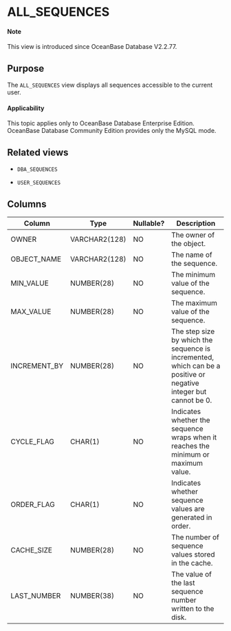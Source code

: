 # ALL_SEQUENCES

<main id="notice" type='explain'>
  <h4>Note</h4>
  <p>This view is introduced since OceanBase Database V2.2.77. </p>
</main>

## Purpose

The `ALL_SEQUENCES` view displays all sequences accessible to the current user.

  <main id="notice" >
    <h4>Applicability</h4>
    <p>This topic applies only to OceanBase Database Enterprise Edition. OceanBase Database Community Edition provides only the MySQL mode. </p>
  </main>

## Related views

* `DBA_SEQUENCES`

* `USER_SEQUENCES`

## Columns

| **Column** | **Type** | **Nullable?** | **Description** |
|--------------|---------------|----------------|-------------------------|
| OWNER | VARCHAR2(128) | NO | The owner of the object. |
| OBJECT_NAME | VARCHAR2(128) | NO | The name of the sequence. |
| MIN_VALUE | NUMBER(28) | NO | The minimum value of the sequence. |
| MAX_VALUE | NUMBER(28) | NO | The maximum value of the sequence. |
| INCREMENT_BY | NUMBER(28) | NO | The step size by which the sequence is incremented, which can be a positive or negative integer but cannot be 0. |
| CYCLE_FLAG | CHAR(1) | NO | Indicates whether the sequence wraps when it reaches the minimum or maximum value. |
| ORDER_FLAG | CHAR(1) | NO | Indicates whether sequence values are generated in order. |
| CACHE_SIZE | NUMBER(28) | NO | The number of sequence values stored in the cache. |
| LAST_NUMBER | NUMBER(38) | NO | The value of the last sequence number written to the disk. |
